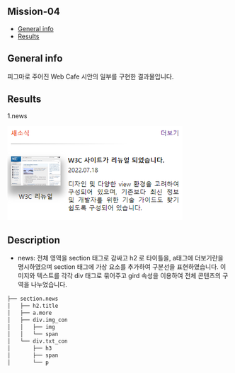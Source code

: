 ## Mission-04

- [General info](#general-info)
- [Results](#results)

## General info

피그마로 주어진 Web Cafe 시안의 일부를 구현한 결과물입니다.

## Results

1.news

![Validation](./grid_result.png)

## Description

- news:
  전체 영역을 section 태그로 감싸고 h2 로 타이틀을, a태그에 더보기란을 명시하였으며 section 태그에 가상 요소를 추가하여 구분선을 표현하였습니다.
  이미지와 텍스트를 각각 div 태그로 묶어주고 gird 속성을 이용하여 전체 콘텐츠의 구역을 나누었습니다.

```
├── section.news
│   ├── h2.title
│   ├── a.more
│   ├── div.img_con
│   │   ├── img
│   │   └── span
│   └── div.txt_con
│       ├── h3
│       ├── span
│       └── p

```
